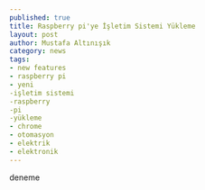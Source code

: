 ```yaml
---
published: true
title: Raspberry pi'ye İşletim Sistemi Yükleme
layout: post
author: Mustafa Altınışık
category: news
tags:
- new features
- raspberry pi
- yeni
-işletim sistemi
-raspberry
-pi
-yükleme
- chrome
- otomasyon
- elektrik
- elektronik
---
```


deneme
